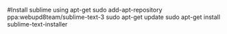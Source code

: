 #Install  sublime using apt-get
sudo add-apt-repository ppa:webupd8team/sublime-text-3
sudo apt-get update 
sudo apt-get install sublime-text-installer
